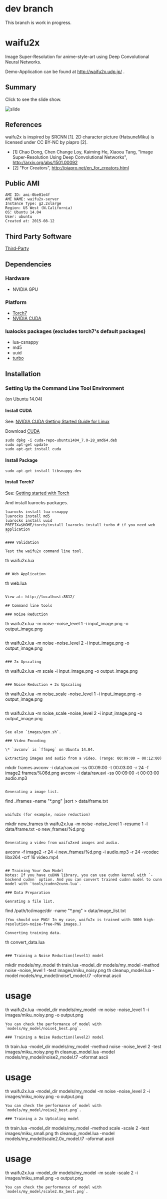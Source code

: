 # dev branch

This branch is work in progress.

# waifu2x

Image Super-Resolution for anime-style-art using Deep Convolutional Neural Networks.

Demo-Application can be found at http://waifu2x.udp.jp/ .

## Summary

Click to see the slide show.

![slide](https://raw.githubusercontent.com/nagadomi/waifu2x/master/images/slide.png)

## References

waifu2x is inspired by SRCNN [1]. 2D character picture (HatsuneMiku) is licensed under CC BY-NC by piapro [2].

- [1] Chao Dong, Chen Change Loy, Kaiming He, Xiaoou Tang, "Image Super-Resolution Using Deep Convolutional Networks", http://arxiv.org/abs/1501.00092
- [2] "For Creators", http://piapro.net/en_for_creators.html

## Public AMI
```
AMI ID: ami-0be01e4f
AMI NAME: waifu2x-server
Instance Type: g2.2xlarge
Region: US West (N.California)
OS: Ubuntu 14.04
User: ubuntu
Created at: 2015-08-12
```

## Third Party Software
[Third-Party](https://github.com/nagadomi/waifu2x/wiki/Third-Party)

## Dependencies

### Hardware
- NVIDIA GPU

### Platform
- [Torch7](http://torch.ch/)
- [NVIDIA CUDA](https://developer.nvidia.com/cuda-toolkit)

### lualocks packages (excludes torch7's default packages)
- lua-csnappy
- md5
- uuid
- [turbo](https://github.com/kernelsauce/turbo)

## Installation

### Setting Up the Command Line Tool Environment
 (on Ubuntu 14.04)

#### Install CUDA

See: [NVIDIA CUDA Getting Started Guide for Linux](http://docs.nvidia.com/cuda/cuda-getting-started-guide-for-linux/#ubuntu-installation)

Download [CUDA](http://developer.nvidia.com/cuda-downloads)

```
sudo dpkg -i cuda-repo-ubuntu1404_7.0-28_amd64.deb
sudo apt-get update
sudo apt-get install cuda
```

#### Install Package

```
sudo apt-get install libsnappy-dev
```

#### Install Torch7

See: [Getting started with Torch](http://torch.ch/docs/getting-started.html)

And install luarocks packages.
```
luarocks install lua-csnappy
luarocks install md5
luarocks install uuid
PREFIX=$HOME/torch/install luarocks install turbo # if you need web application
``

#### Validation

Test the waifu2x command line tool.
```
th waifu2x.lua
```

## Web Application
```
th web.lua
```

View at: http://localhost:8812/

## Command line tools

### Noise Reduction
```
th waifu2x.lua -m noise -noise_level 1 -i input_image.png -o output_image.png
```
```
th waifu2x.lua -m noise -noise_level 2 -i input_image.png -o output_image.png
```

### 2x Upscaling
```
th waifu2x.lua -m scale -i input_image.png -o output_image.png
```

### Noise Reduction + 2x Upscaling
```
th waifu2x.lua -m noise_scale -noise_level 1 -i input_image.png -o output_image.png
```
```
th waifu2x.lua -m noise_scale -noise_level 2 -i input_image.png -o output_image.png
```

See also `images/gen.sh`.

### Video Encoding

\* `avconv` is `ffmpeg` on Ubuntu 14.04.

Extracting images and audio from a video. (range: 00:09:00 ~ 00:12:00)
```
mkdir frames
avconv -i data/raw.avi -ss 00:09:00 -t 00:03:00 -r 24 -f image2 frames/%06d.png
avconv -i data/raw.avi -ss 00:09:00 -t 00:03:00 audio.mp3
```

Generating a image list.
```
find ./frames -name "*.png" |sort > data/frame.txt
```

waifu2x (for example, noise reduction)
```
mkdir new_frames
th waifu2x.lua -m noise -noise_level 1 -resume 1 -l data/frame.txt -o new_frames/%d.png
```

Generating a video from waifu2xed images and audio.
```
avconv -f image2 -r 24 -i new_frames/%d.png -i audio.mp3 -r 24 -vcodec libx264 -crf 16 video.mp4
```

## Training Your Own Model
Notes: If you have cuDNN library, you can use cudnn kernel with `-backend cudnn` option. And you can convert trained cudnn model to cunn model with `tools/cudnn2cunn.lua`.

### Data Preparation

Genrating a file list.
```
find /path/to/image/dir -name "*.png" > data/image_list.txt
```
(You should use PNG! In my case, waifu2x is trained with 3000 high-resolution-noise-free-PNG images.)

Converting training data.
```
th convert_data.lua
```

### Training a Noise Reduction(level1) model

```
mkdir models/my_model
th train.lua -model_dir models/my_model -method noise -noise_level 1 -test images/miku_noisy.png
th cleanup_model.lua -model models/my_model/noise1_model.t7 -oformat ascii
# usage
th waifu2x.lua -model_dir models/my_model -m noise -noise_level 1 -i images/miku_noisy.png -o output.png
```
You can check the performance of model with `models/my_model/noise1_best.png`.

### Training a Noise Reduction(level2) model

```
th train.lua -model_dir models/my_model -method noise -noise_level 2 -test images/miku_noisy.png
th cleanup_model.lua -model models/my_model/noise2_model.t7 -oformat ascii
# usage
th waifu2x.lua -model_dir models/my_model -m noise -noise_level 2 -i images/miku_noisy.png -o output.png
```
You can check the performance of model with `models/my_model/noise2_best.png`.

### Training a 2x UpScaling model

```
th train.lua -model_dir models/my_model -method scale -scale 2 -test images/miku_small.png
th cleanup_model.lua -model models/my_model/scale2.0x_model.t7 -oformat ascii
# usage
th waifu2x.lua -model_dir models/my_model -m scale -scale 2 -i images/miku_small.png -o output.png
```
You can check the performance of model with `models/my_model/scale2.0x_best.png`.
